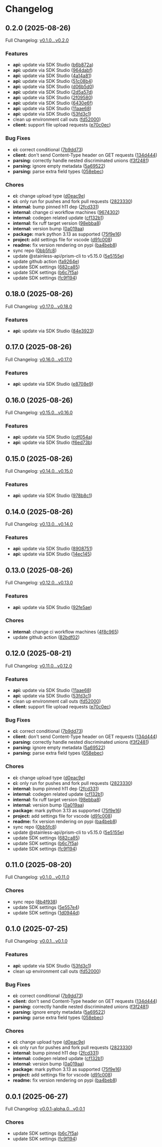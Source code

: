 # Changelog

## 0.2.0 (2025-08-26)

Full Changelog: [v0.1.0...v0.2.0](https://github.com/relax-ai/python-sdk/compare/v0.1.0...v0.2.0)

### Features

* **api:** update via SDK Studio ([b6b872a](https://github.com/relax-ai/python-sdk/commit/b6b872a587317b3beabc763b184efce32540ab99))
* **api:** update via SDK Studio ([964dabf](https://github.com/relax-ai/python-sdk/commit/964dabfcf0d2f2f9ad50edfa2d3e10f0eb734ffa))
* **api:** update via SDK Studio ([4a14a81](https://github.com/relax-ai/python-sdk/commit/4a14a8195f4881739c7e6cc12a2fb2e7606710f0))
* **api:** update via SDK Studio ([51c08b4](https://github.com/relax-ai/python-sdk/commit/51c08b4f2d5e5126d8dc8c2eec3ef8147b30fef6))
* **api:** update via SDK Studio ([d06b5d0](https://github.com/relax-ai/python-sdk/commit/d06b5d097de5a937d0d2092fbbc2a4bed4bab05e))
* **api:** update via SDK Studio ([2d5a57d](https://github.com/relax-ai/python-sdk/commit/2d5a57dbb738972bce08a682c4fc2e98af372309))
* **api:** update via SDK Studio ([2f09580](https://github.com/relax-ai/python-sdk/commit/2f0958064f86668d55ed4dea2c6a21ecaf6b791c))
* **api:** update via SDK Studio ([6430e6f](https://github.com/relax-ai/python-sdk/commit/6430e6f00de2de2b0c95277d456e7937226d6e4f))
* **api:** update via SDK Studio ([11aae68](https://github.com/relax-ai/python-sdk/commit/11aae68a730b918abf5d9c8f0991ca923d15a5d7))
* **api:** update via SDK Studio ([53fd3c1](https://github.com/relax-ai/python-sdk/commit/53fd3c18d19447b5a2314af8c2626dcc83ab6176))
* clean up environment call outs ([fd52000](https://github.com/relax-ai/python-sdk/commit/fd52000dd6823e3f52759ffb32457b1b6bb777e8))
* **client:** support file upload requests ([e70c0ec](https://github.com/relax-ai/python-sdk/commit/e70c0ecbd97586746fcaa4618f8c7c254fe5edbb))


### Bug Fixes

* **ci:** correct conditional ([7b9dd73](https://github.com/relax-ai/python-sdk/commit/7b9dd73dec12d098f3908c46804fea6323991933))
* **client:** don't send Content-Type header on GET requests ([134d444](https://github.com/relax-ai/python-sdk/commit/134d444d1e46fa968b03c1d2c29a81a3f50260bc))
* **parsing:** correctly handle nested discriminated unions ([f3f2481](https://github.com/relax-ai/python-sdk/commit/f3f2481e3b294c4859dce817620beeda0750df70))
* **parsing:** ignore empty metadata ([5a69522](https://github.com/relax-ai/python-sdk/commit/5a695221f0607e7140856e41cc84057fed534cf5))
* **parsing:** parse extra field types ([058ebec](https://github.com/relax-ai/python-sdk/commit/058ebec52bdfbdd0fa5d094507ec0151954d7611))


### Chores

* **ci:** change upload type ([d0eac9e](https://github.com/relax-ai/python-sdk/commit/d0eac9e1c21f5af782d7b6b0e9d4e12a7ae1ba4b))
* **ci:** only run for pushes and fork pull requests ([2823330](https://github.com/relax-ai/python-sdk/commit/28233300e18b343582f000c7809c6d5f9e5c9dfd))
* **internal:** bump pinned h11 dep ([2fcd331](https://github.com/relax-ai/python-sdk/commit/2fcd331182be60fe3186a12bf076c0792312d340))
* **internal:** change ci workflow machines ([9674302](https://github.com/relax-ai/python-sdk/commit/96743023d78761ffb5f52f6d50a8ae66ca1df896))
* **internal:** codegen related update ([cf132b1](https://github.com/relax-ai/python-sdk/commit/cf132b191e08d91e189d3dd910f020121511ec4b))
* **internal:** fix ruff target version ([98ebba8](https://github.com/relax-ai/python-sdk/commit/98ebba829120bb69d9c97a8c434748ee216427c4))
* **internal:** version bump ([0a019aa](https://github.com/relax-ai/python-sdk/commit/0a019aa4888b574cc3892e8a1ed188330c97f971))
* **package:** mark python 3.13 as supported ([75f9e16](https://github.com/relax-ai/python-sdk/commit/75f9e16cf24b3ce117503d87083ef95511230c95))
* **project:** add settings file for vscode ([d91c008](https://github.com/relax-ai/python-sdk/commit/d91c008238bb40bfe103413b61798695821f2e66))
* **readme:** fix version rendering on pypi ([ba4beb8](https://github.com/relax-ai/python-sdk/commit/ba4beb8326b69e8dc5e54e014620c35681e21114))
* sync repo ([0bb5fc8](https://github.com/relax-ai/python-sdk/commit/0bb5fc82969d958f999c864a47af4b95be8f41cf))
* update @stainless-api/prism-cli to v5.15.0 ([5e5155e](https://github.com/relax-ai/python-sdk/commit/5e5155e471ec22bd51e51c08272fef2281e9c523))
* update github action ([fa9264e](https://github.com/relax-ai/python-sdk/commit/fa9264e1d1436107e76924ba4e233268f53e8751))
* update SDK settings ([682ca85](https://github.com/relax-ai/python-sdk/commit/682ca85bbaf7b9ed51f01f9c2090db8dc7890ce3))
* update SDK settings ([b6c7f5a](https://github.com/relax-ai/python-sdk/commit/b6c7f5aebefb986948527773a67b92fe2fb15954))
* update SDK settings ([fc9f194](https://github.com/relax-ai/python-sdk/commit/fc9f194e0d241fb70577baba8285b31f76677d19))

## 0.18.0 (2025-08-26)

Full Changelog: [v0.17.0...v0.18.0](https://github.com/relax-ai/python-sdk/compare/v0.17.0...v0.18.0)

### Features

* **api:** update via SDK Studio ([84e3923](https://github.com/relax-ai/python-sdk/commit/84e39231319fec115847186246f58c9d95cc6095))

## 0.17.0 (2025-08-26)

Full Changelog: [v0.16.0...v0.17.0](https://github.com/relax-ai/python-sdk/compare/v0.16.0...v0.17.0)

### Features

* **api:** update via SDK Studio ([e8708e9](https://github.com/relax-ai/python-sdk/commit/e8708e99ebb76318a9009606471bfbfb8f762ac4))

## 0.16.0 (2025-08-26)

Full Changelog: [v0.15.0...v0.16.0](https://github.com/relax-ai/python-sdk/compare/v0.15.0...v0.16.0)

### Features

* **api:** update via SDK Studio ([cdf054a](https://github.com/relax-ai/python-sdk/commit/cdf054a861f447ef6cdb26af3b93d99e34aac307))
* **api:** update via SDK Studio ([f6ed73b](https://github.com/relax-ai/python-sdk/commit/f6ed73b46ba3716a4d7fda707d9dcc6acb1e962b))

## 0.15.0 (2025-08-26)

Full Changelog: [v0.14.0...v0.15.0](https://github.com/relax-ai/python-sdk/compare/v0.14.0...v0.15.0)

### Features

* **api:** update via SDK Studio ([978b8c1](https://github.com/relax-ai/python-sdk/commit/978b8c14f5b522c5c2301ffb7b13ead2640773f1))

## 0.14.0 (2025-08-26)

Full Changelog: [v0.13.0...v0.14.0](https://github.com/relax-ai/python-sdk/compare/v0.13.0...v0.14.0)

### Features

* **api:** update via SDK Studio ([8908751](https://github.com/relax-ai/python-sdk/commit/8908751c9870e75139a00ce8a49578450b805941))
* **api:** update via SDK Studio ([14ec145](https://github.com/relax-ai/python-sdk/commit/14ec145db8a0ab1360fb3a085ca489d9ca8afeb1))

## 0.13.0 (2025-08-26)

Full Changelog: [v0.12.0...v0.13.0](https://github.com/relax-ai/python-sdk/compare/v0.12.0...v0.13.0)

### Features

* **api:** update via SDK Studio ([92fe5ae](https://github.com/relax-ai/python-sdk/commit/92fe5ae1ced1942f524f4233f7be7413b044b264))


### Chores

* **internal:** change ci workflow machines ([4f8c965](https://github.com/relax-ai/python-sdk/commit/4f8c9652a55ebefcd7a7a034a2eebeedba13f2cb))
* update github action ([82bdf02](https://github.com/relax-ai/python-sdk/commit/82bdf0209421625e4d4d01b371784b1e98c97d62))

## 0.12.0 (2025-08-21)

Full Changelog: [v0.11.0...v0.12.0](https://github.com/relax-ai/python-sdk/compare/v0.11.0...v0.12.0)

### Features

* **api:** update via SDK Studio ([11aae68](https://github.com/relax-ai/python-sdk/commit/11aae68a730b918abf5d9c8f0991ca923d15a5d7))
* **api:** update via SDK Studio ([53fd3c1](https://github.com/relax-ai/python-sdk/commit/53fd3c18d19447b5a2314af8c2626dcc83ab6176))
* clean up environment call outs ([fd52000](https://github.com/relax-ai/python-sdk/commit/fd52000dd6823e3f52759ffb32457b1b6bb777e8))
* **client:** support file upload requests ([e70c0ec](https://github.com/relax-ai/python-sdk/commit/e70c0ecbd97586746fcaa4618f8c7c254fe5edbb))


### Bug Fixes

* **ci:** correct conditional ([7b9dd73](https://github.com/relax-ai/python-sdk/commit/7b9dd73dec12d098f3908c46804fea6323991933))
* **client:** don't send Content-Type header on GET requests ([134d444](https://github.com/relax-ai/python-sdk/commit/134d444d1e46fa968b03c1d2c29a81a3f50260bc))
* **parsing:** correctly handle nested discriminated unions ([f3f2481](https://github.com/relax-ai/python-sdk/commit/f3f2481e3b294c4859dce817620beeda0750df70))
* **parsing:** ignore empty metadata ([5a69522](https://github.com/relax-ai/python-sdk/commit/5a695221f0607e7140856e41cc84057fed534cf5))
* **parsing:** parse extra field types ([058ebec](https://github.com/relax-ai/python-sdk/commit/058ebec52bdfbdd0fa5d094507ec0151954d7611))


### Chores

* **ci:** change upload type ([d0eac9e](https://github.com/relax-ai/python-sdk/commit/d0eac9e1c21f5af782d7b6b0e9d4e12a7ae1ba4b))
* **ci:** only run for pushes and fork pull requests ([2823330](https://github.com/relax-ai/python-sdk/commit/28233300e18b343582f000c7809c6d5f9e5c9dfd))
* **internal:** bump pinned h11 dep ([2fcd331](https://github.com/relax-ai/python-sdk/commit/2fcd331182be60fe3186a12bf076c0792312d340))
* **internal:** codegen related update ([cf132b1](https://github.com/relax-ai/python-sdk/commit/cf132b191e08d91e189d3dd910f020121511ec4b))
* **internal:** fix ruff target version ([98ebba8](https://github.com/relax-ai/python-sdk/commit/98ebba829120bb69d9c97a8c434748ee216427c4))
* **internal:** version bump ([0a019aa](https://github.com/relax-ai/python-sdk/commit/0a019aa4888b574cc3892e8a1ed188330c97f971))
* **package:** mark python 3.13 as supported ([75f9e16](https://github.com/relax-ai/python-sdk/commit/75f9e16cf24b3ce117503d87083ef95511230c95))
* **project:** add settings file for vscode ([d91c008](https://github.com/relax-ai/python-sdk/commit/d91c008238bb40bfe103413b61798695821f2e66))
* **readme:** fix version rendering on pypi ([ba4beb8](https://github.com/relax-ai/python-sdk/commit/ba4beb8326b69e8dc5e54e014620c35681e21114))
* sync repo ([0bb5fc8](https://github.com/relax-ai/python-sdk/commit/0bb5fc82969d958f999c864a47af4b95be8f41cf))
* update @stainless-api/prism-cli to v5.15.0 ([5e5155e](https://github.com/relax-ai/python-sdk/commit/5e5155e471ec22bd51e51c08272fef2281e9c523))
* update SDK settings ([682ca85](https://github.com/relax-ai/python-sdk/commit/682ca85bbaf7b9ed51f01f9c2090db8dc7890ce3))
* update SDK settings ([b6c7f5a](https://github.com/relax-ai/python-sdk/commit/b6c7f5aebefb986948527773a67b92fe2fb15954))
* update SDK settings ([fc9f194](https://github.com/relax-ai/python-sdk/commit/fc9f194e0d241fb70577baba8285b31f76677d19))

## 0.11.0 (2025-08-20)

Full Changelog: [v0.1.0...v0.11.0](https://github.com/bennorris123/python-sdk-test/compare/v0.1.0...v0.11.0)

### Chores

* sync repo ([8b4f938](https://github.com/bennorris123/python-sdk-test/commit/8b4f93863d6771931ceaa4441a43e4fd45300804))
* update SDK settings ([5e557e4](https://github.com/bennorris123/python-sdk-test/commit/5e557e44d1f50b8f26e94253d9ab6e0bf2941689))
* update SDK settings ([1d0944d](https://github.com/bennorris123/python-sdk-test/commit/1d0944db459fd31e320413b82ad110dcc7c52bd3))

## 0.1.0 (2025-07-25)

Full Changelog: [v0.0.1...v0.1.0](https://github.com/relax-ai/python-sdk/compare/v0.0.1...v0.1.0)

### Features

* **api:** update via SDK Studio ([53fd3c1](https://github.com/relax-ai/python-sdk/commit/53fd3c18d19447b5a2314af8c2626dcc83ab6176))
* clean up environment call outs ([fd52000](https://github.com/relax-ai/python-sdk/commit/fd52000dd6823e3f52759ffb32457b1b6bb777e8))


### Bug Fixes

* **ci:** correct conditional ([7b9dd73](https://github.com/relax-ai/python-sdk/commit/7b9dd73dec12d098f3908c46804fea6323991933))
* **client:** don't send Content-Type header on GET requests ([134d444](https://github.com/relax-ai/python-sdk/commit/134d444d1e46fa968b03c1d2c29a81a3f50260bc))
* **parsing:** correctly handle nested discriminated unions ([f3f2481](https://github.com/relax-ai/python-sdk/commit/f3f2481e3b294c4859dce817620beeda0750df70))
* **parsing:** ignore empty metadata ([5a69522](https://github.com/relax-ai/python-sdk/commit/5a695221f0607e7140856e41cc84057fed534cf5))
* **parsing:** parse extra field types ([058ebec](https://github.com/relax-ai/python-sdk/commit/058ebec52bdfbdd0fa5d094507ec0151954d7611))


### Chores

* **ci:** change upload type ([d0eac9e](https://github.com/relax-ai/python-sdk/commit/d0eac9e1c21f5af782d7b6b0e9d4e12a7ae1ba4b))
* **ci:** only run for pushes and fork pull requests ([2823330](https://github.com/relax-ai/python-sdk/commit/28233300e18b343582f000c7809c6d5f9e5c9dfd))
* **internal:** bump pinned h11 dep ([2fcd331](https://github.com/relax-ai/python-sdk/commit/2fcd331182be60fe3186a12bf076c0792312d340))
* **internal:** codegen related update ([cf132b1](https://github.com/relax-ai/python-sdk/commit/cf132b191e08d91e189d3dd910f020121511ec4b))
* **internal:** version bump ([0a019aa](https://github.com/relax-ai/python-sdk/commit/0a019aa4888b574cc3892e8a1ed188330c97f971))
* **package:** mark python 3.13 as supported ([75f9e16](https://github.com/relax-ai/python-sdk/commit/75f9e16cf24b3ce117503d87083ef95511230c95))
* **project:** add settings file for vscode ([d91c008](https://github.com/relax-ai/python-sdk/commit/d91c008238bb40bfe103413b61798695821f2e66))
* **readme:** fix version rendering on pypi ([ba4beb8](https://github.com/relax-ai/python-sdk/commit/ba4beb8326b69e8dc5e54e014620c35681e21114))

## 0.0.1 (2025-06-27)

Full Changelog: [v0.0.1-alpha.0...v0.0.1](https://github.com/relax-ai/python-sdk/compare/v0.0.1-alpha.0...v0.0.1)

### Chores

* update SDK settings ([b6c7f5a](https://github.com/relax-ai/python-sdk/commit/b6c7f5aebefb986948527773a67b92fe2fb15954))
* update SDK settings ([fc9f194](https://github.com/relax-ai/python-sdk/commit/fc9f194e0d241fb70577baba8285b31f76677d19))
